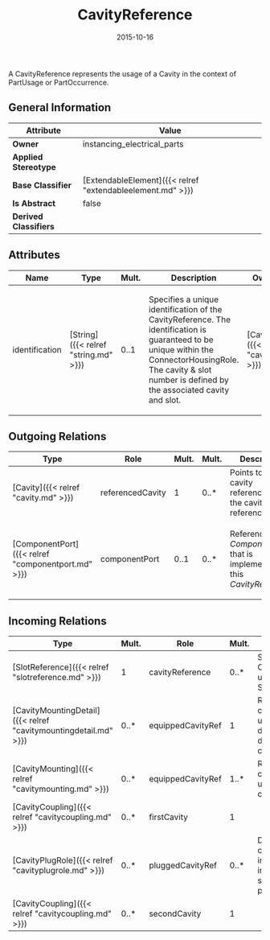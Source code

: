 ﻿---
title: CavityReference
toc: false
type: specs
date: "2015-10-16"
draft: false
specification: VEC
version: 1.1.2
documentType: "Recommendation"
elementType: Class
classes:
  - CavityReference
menu_name: vec-1.1.2
---
<p> A CavityReference represents the usage of a Cavity in the context of PartUsage or PartOccurrence.      </p>

## General Information

| Attribute               | Value |
|-------------------------|-------|
| **Owner**               | instancing_electrical_parts |
| **Applied Stereotype**  |   |
| **Base Classifier**     | [ExtendableElement]({{< relref "extendableelement.md" >}})<br/>  |
| **Is Abstract**         | false |
| **Derived Classifiers** |   |

## Attributes
|  Name  |  Type  |  Mult.  |  Description  |  Owning Classifier  |
|--------|--------|---------|---------------|--------------|
|identification | [String]({{< relref "string.md" >}}) | 0..1 | <p> Specifies a unique identification of the CavityReference. The identification is guaranteed to be unique within the ConnectorHousingRole. The cavity &amp; slot number is defined by the associated cavity and slot.      </p> | [CavityReference]({{< relref "cavityreference.md" >}}) |

## Outgoing Relations
|    Type  |   Role   |   Mult.   |   Mult.   |   Description   |
|----------|----------|-----------|-----------|-----------------|
| [Cavity]({{< relref "cavity.md" >}}) | referencedCavity | 1 | 0..* | Points to the cavity referenced by the cavity reference. |
| [ComponentPort]({{< relref "componentport.md" >}}) | componentPort | 0..1 | 0..* | <p> References the <i>ComponentPort</i> that is implemented by this <i>CavityReference</i>.      </p> |
##  Incoming Relations
|    Type  |   Mult.  |   Role    |   Mult.   |   Description  |
|----------|----------|-----------|-----------|----------------|
| [SlotReference]({{< relref "slotreference.md" >}}) | 1 | cavityReference | 0..* | Specifies the CavityReferences used in the SlotReference. |
| [CavityMountingDetail]({{< relref "cavitymountingdetail.md" >}}) | 0..* | equippedCavityRef | 1 | References the cavity that is used for the detailed description of the cavity mounting. |
| [CavityMounting]({{< relref "cavitymounting.md" >}}) | 0..* | equippedCavityRef | 1..* | References the cavities that are used for the cavity mounting. |
| [CavityCoupling]({{< relref "cavitycoupling.md" >}}) | 0..* | firstCavity | 1 |  |
| [CavityPlugRole]({{< relref "cavityplugrole.md" >}}) | 0..* | pluggedCavityRef | 0..* | Defines which cavity / cavities in a connector instance is sealed by the plug. |
| [CavityCoupling]({{< relref "cavitycoupling.md" >}}) | 0..* | secondCavity | 1 |  |

